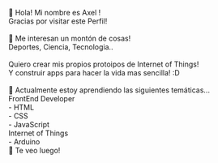 👋  Hola! Mi nombre es Axel !<br>
    Gracias por visitar este Perfil!<br>
    <br>
👀  Me interesan un montón de cosas!<br>
    Deportes, Ciencia, Tecnologia..<br>
    <br>
    Quiero crear mis propios protoipos de Internet of Things!<br>
    Y construir apps para hacer la vida mas sencilla! :D<br>
    <br>
🌱 Actualmente estoy aprendiendo las siguientes temáticas...<br>
    FrontEnd Developer<br>
    - HTML<br>
    - CSS<br>
    - JavaScript<br>
    Internet of Things<br>
    - Arduino<br>
👋  Te veo luego!<br>

